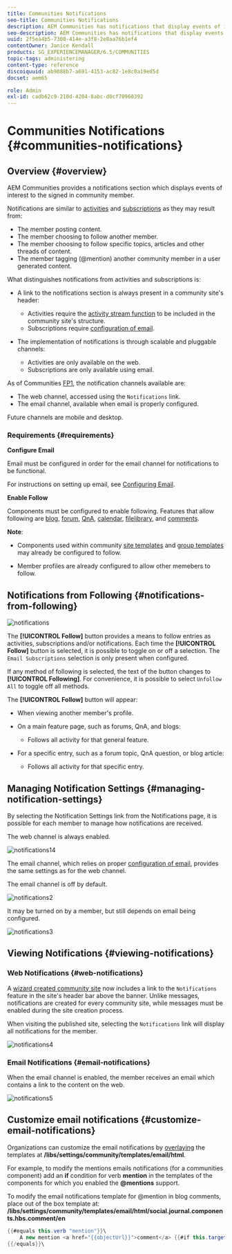 ```yaml
---
title: Communities Notifications
seo-title: Communities Notifications
description: AEM Communities has notifications that display events of interest to the signed-in community member
seo-description: AEM Communities has notifications that display events of interest to the signed-in community member
uuid: 2f5ea4b5-7308-414e-a3f8-2e8aa76b1ef4
contentOwner: Janice Kendall
products: SG_EXPERIENCEMANAGER/6.5/COMMUNITIES
topic-tags: administering
content-type: reference
discoiquuid: ab9088b7-a691-4153-ac82-1e8c0a19ed5d
docset: aem65

role: Admin
exl-id: cadb62c9-210d-4204-8abc-d0cf70960392
---
```

# Communities Notifications {#communities-notifications}

## Overview {#overview}

AEM Communities provides a notifications section which displays events of interest to the signed in community member.

Notifications are similar to [activities](/help/communities/essentials-activities.md) and [subscriptions](/help/communities/subscriptions.md) as they may result from:

* The member posting content.
* The member choosing to follow another member.
* The member choosing to follow specific topics, articles and other threads of content.
* The member tagging (@mention) another community member in a user generated content.

What distinguishes notifications from activities and subscriptions is:

* A link to the notifications section is always present in a community site's header:

  * Activities require the [activity stream function](/help/communities/functions.md#activity-stream-function) to be included in the community site's structure.
  * Subscriptions require [configuration of email](/help/communities/email.md).

* The implementation of notifications is through scalable and pluggable channels:

  * Activities are only available on the web.
  * Subscriptions are only available using email.

As of Communities [FP1](/help/communities/deploy-communities.md#latestfeaturepack), the notification channels available are:

* The web channel, accessed using the `Notifications` link.
* The email channel, available when email is properly configured.

Future channels are mobile and desktop.

### Requirements {#requirements}

**Configure Email**

Email must be configured in order for the email channel for notifications to be functional.

For instructions on setting up email, see [Configuring Email](/help/communities/analytics.md).

**Enable Follow**

Components must be configured to enable following. Features that allow following are [blog](/help/communities/blog-feature.md), [forum](/help/communities/forum.md), [QnA](/help/communities/working-with-qna.md), [calendar](/help/communities/calendar.md), [filelibrary](/help/communities/file-library.md), and [comments](/help/communities/comments.md).

**Note**:

* Components used within community [site templates](/help/communities/sites.md) and [group templates](/help/communities/tools-groups.md) may already be configured to follow.

* Member profiles are already configured to allow other memebers to follow.

## Notifications from Following {#notifications-from-following}

![notifications](assets/notifications.png)

The **[!UICONTROL Follow]** button provides a means to follow entries as activities, subscriptions and/or notifications. Each time the **[!UICONTROL Follow]** button is selected, it is possible to toggle on or off a selection. The `Email Subscriptions` selection is only present when configured.

If any method of following is selected, the text of the button changes to **[!UICONTROL Following]**. For convenience, it is possible to select `Unfollow All` to toggle off all methods.

The **[!UICONTROL Follow]** button will appear:

* When viewing another member's profile.
* On a main feature page, such as forums, QnA, and blogs:

  * Follows all activity for that general feature.

* For a specific entry, such as a forum topic, QnA question, or blog article:

  * Follows all activity for that specific entry.

## Managing Notification Settings {#managing-notification-settings}

By selecting the Notification Settings link from the Notifications page, it is possible for each member to manage how notifications are received.

The web channel is always enabled.

![notifications14](assets/notifications1.png)

The email channel, which relies on proper [configuration of email](/help/communities/email.md), provides the same settings as for the web channel.

The email channel is off by default.

![notifications2](assets/notifications2.png)

It may be turned on by a member, but still depends on email being configured.

![notifications3](assets/notifications3.png)

## Viewing Notifications {#viewing-notifications}

### Web Notifications {#web-notifications}

A [wizard created community site](/help/communities/sites-console.md) now includes a link to the `Notifications` feature in the site's header bar above the banner. Unlike messages, notifications are created for every community site, while messages must be enabled during the site creation process.

When visiting the published site, selecting the `Notifications` link will display all notifications for the member.

![notifications4](assets/notifications4.png)

### Email Notifications {#email-notifications}

When the email channel is enabled, the member receives an email which contains a link to the content on the web.

![notifications5](assets/notifications5.png)

## Customize email notifications {#customize-email-notifications}

Organizations can customize the email notifications by [overlaying](/help/communities/client-customize.md#overlays) the templates at **/libs/settings/community/templates/email/html**.

For example, to modify the mentions emails notifications (for a communities component) add an **if** condition for verb **mention** in the templates of the components for which you enabled the **@mentions** support.

To modify the email notifications template for @mention in blog comments, place out of the box template at: **/libs/settings/community/templates/email/html/social.journal.components.hbs.comment/en**

```java
{{#equals this.verb "mention"}}\
    A new mention <a href="{{objectUrl}}">comment</a> {{#if this.target.properties.[jcr:title]}}to the article "{{{target.displayName}}}" {{/if}}was added by {{{user.name}}} on {{dateUtil this.published format="EEE, d MMM yyyy HH:mm:ss z"}}.\n \
{{/equals}}\
```
